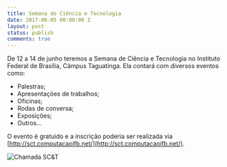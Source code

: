 ```yaml
---
title: Semana de Ciência e Tecnologia
date: 2017-06-05 00:00:00 Z
layout: post
status: publish
comments: true
---
```


De 12 a 14 de junho teremos a Semana de Ciência e Tecnologia no Instituto Federal de Brasília, Câmpus Taguatinga. Ela contará com diversos eventos como:

* Palestras;
* Apresentações de trabalhos;
* Oficinas;
* Rodas de conversa;
* Exposições;
* Outros...

O evento é gratuido e a inscrição poderia ser realizada via [http://sct.computacaoifb.net/](http://sct.computacaoifb.net/).

![Chamada SC&T]({{site.url}}/images/chamada-sct.jpg)
